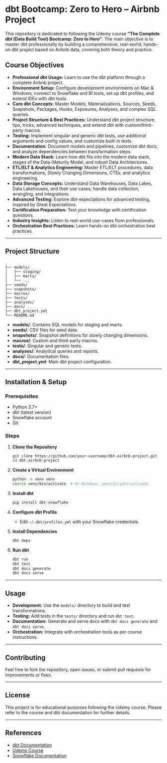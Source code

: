 # dbt Bootcamp: Zero to Hero – Airbnb Project

This repository is dedicated to following the Udemy course **"The Complete dbt (Data Build Tool) Bootcamp: Zero to Hero"**. The main objective is to master dbt professionally by building a comprehensive, real-world, hands-on dbt project based on Airbnb data, covering both theory and practice.

## Course Objectives

- **Professional dbt Usage:** Learn to use the dbt platform through a complete Airbnb project.
- **Environment Setup:** Configure development environments on Mac & Windows, connect to Snowflake and BI tools, set up dbt profiles, and extend IDEs with dbt tools.
- **Core dbt Concepts:** Master Models, Materializations, Sources, Seeds, Snapshots, Packages, Hooks, Exposures, Analyses, and complex SQL queries.
- **Project Structure & Best Practices:** Understand dbt project structure, tips, tricks, advanced techniques, and extend dbt with custom/third-party macros.
- **Testing:** Implement singular and generic dbt tests, use additional arguments and config values, and customize built-in tests.
- **Documentation:** Document models and pipelines, customize dbt docs, and analyze dependencies between transformation steps.
- **Modern Data Stack:** Learn how dbt fits into the modern data stack, stages of the Data-Maturity Model, and robust Data Architectures.
- **ETL/ELT & Analytics Engineering:** Master ETL/ELT procedures, data transformations, Slowly Changing Dimensions, CTEs, and analytics engineering.
- **Data Storage Concepts:** Understand Data Warehouses, Data Lakes, Data Lakehouses, and their use cases; handle data collection, wrangling, and integrations.
- **Advanced Testing:** Explore dbt-expectations for advanced testing, inspired by Great Expectations.
- **Certification Preparation:** Test your knowledge with certification questions.
- **Industry Insights:** Listen to real-world use-cases from professionals.
- **Orchestration Best Practices:** Learn hands-on dbt orchestration best practices.

---

## Project Structure

```
.
├── models/
│   ├── staging/
│   ├── marts/
│   └── ...
├── seeds/
├── snapshots/
├── macros/
├── tests/
├── analyses/
├── docs/
├── dbt_project.yml
└── README.md
```

- **models/**: Contains SQL models for staging and marts.
- **seeds/**: CSV files for seed data.
- **snapshots/**: Snapshot definitions for slowly changing dimensions.
- **macros/**: Custom and third-party macros.
- **tests/**: Singular and generic tests.
- **analyses/**: Analytical queries and reports.
- **docs/**: Documentation files.
- **dbt_project.yml**: Main dbt project configuration.

---

## Installation & Setup

### Prerequisites

- Python 3.7+
- dbt (latest version)
- Snowflake account
- Git

### Steps

1. **Clone the Repository**
    ```bash
    git clone https://github.com/your-username/dbt-airbnb-project.git
    cd dbt-airbnb-project
    ```

2. **Create a Virtual Environment**
    ```bash
    python -m venv venv
    source venv/bin/activate  # On Windows: venv\Scripts\activate
    ```

3. **Install dbt**
    ```bash
    pip install dbt-snowflake
    ```

4. **Configure dbt Profile**
    - Edit `~/.dbt/profiles.yml` with your Snowflake credentials.

5. **Install Dependencies**
    ```bash
    dbt deps
    ```

6. **Run dbt**
    ```bash
    dbt run
    dbt test
    dbt docs generate
    dbt docs serve
    ```

---

## Usage

- **Development:** Use the `models/` directory to build and test transformations.
- **Testing:** Add tests in the `tests/` directory and run `dbt test`.
- **Documentation:** Generate and serve docs with `dbt docs generate` and `dbt docs serve`.
- **Orchestration:** Integrate with orchestration tools as per course instructions.

---

## Contributing

Feel free to fork the repository, open issues, or submit pull requests for improvements or fixes.

---

## License

This project is for educational purposes following the Udemy course. Please refer to the course and dbt documentation for further details.

---

## References

- [dbt Documentation](https://docs.getdbt.com/)
- [Udemy Course](https://www.udemy.com/course/the-complete-dbt-bootcamp-zero-to-hero/)
- [Snowflake Documentation](https://docs.snowflake.com/)
